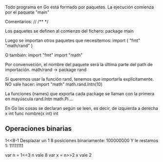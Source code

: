 Todo programa en Go está formado por paquetes.
La ejecución comienza por el paquete "main"
 
Comentarios: 
//
/**
*/
 
Los paquetes se definen al comienzo del fichero:
package main
 
Luego se importan otros paquetes que necesitemos:
import (
  "fmt"
  "math/rand"
)
 
O también:
import "fmt"
import "math"
 
Por convenveción, el nombre del paquete será la última parte del path de importación.
math/rand -> package rand
 
Si queremos usar la función rand, tenemos que importarla explícitamente.
NO vale hacer:
import "math"
math.rand.Intn(10)
 
La funciones (names) que exporta cada package se llaman con la primera en mayúscula
rand.Intn
math.Pi
...
 
 
En Go las cosas se declaran según se leen, es decir, de izquierda a derecha
x int
func nombre(x int) int


## Operaciones binarias ##
1<<8-1
Desplazar un 1 8 posiciones binariamente: 100000000
Y le restamos 1: 11111111
 
 var n = 1<<3
 n vale 8
 var x = n>>2
 x vale 2
